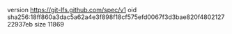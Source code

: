 version https://git-lfs.github.com/spec/v1
oid sha256:18ff860a3dac5a62a4e3f898f18cf575efd0067f3d3bae820f480212722937eb
size 11869
